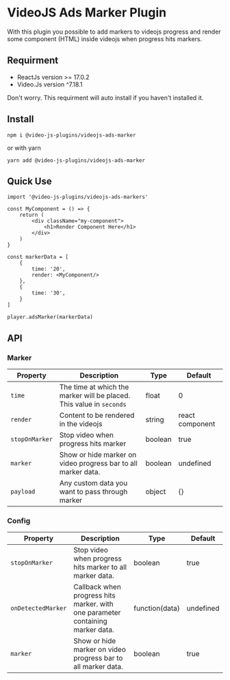 # VideoJS Ads Marker Plugin
With this plugin you possible to add markers to videojs progress and render some component (HTML) inside videojs when progress hits markers.

## Requirment
- ReactJs version >= 17.0.2
- Video.Js version ^7.18.1

Don't worry. This requirment will auto install if you haven't installed it.


## Install
```
npm i @video-js-plugins/videojs-ads-marker
```

or with yarn
```
yarn add @video-js-plugins/videojs-ads-marker
```

## Quick Use
```
import '@video-js-plugins/videojs-ads-markers'

const MyComponent = () => {
    return (
        <div className="my-component">
            <h1>Render Component Here</h1>
        </div>
    )
}

const markerData = [
    {
        time: '20',
        render: <MyComponent/>
    },
    {
        time: '30',
    }
]

player.adsMarker(markerData)

```

## API

### Marker
 **Property**   | **Description**                                                      | **Type**                 | **Default** 
----------------|----------------------------------------------------------------------|--------------------------|-------------
 `time`         | The time at which the marker will be placed. This value in `seconds` | float                    | 0   
 `render`       | Content to be rendered in the videojs                                | string | react component | undefined   
 `stopOnMarker` | Stop video when progress hits marker                                 | boolean                  | true        
 `marker`       | Show or hide marker on video progress bar to all marker data.        | boolean                  | undefined   
 `payload`      | Any custom data you want to pass through marker                      | object                   | {}          
 
 
 ### Config
 **Property**       | **Description**                                                                | **Type**       | **Default** 
--------------------|--------------------------------------------------------------------------------|----------------|-------------
 `stopOnMarker`     | Stop video when progress hits marker to all marker data.                       | boolean        | true        
 `onDetectedMarker` | Callback when progress hits marker. with one parameter containing marker data. | function(data) | undefined   
 `marker`           | Show or hide marker on video progress bar to all marker data.                  | boolean        | true        

